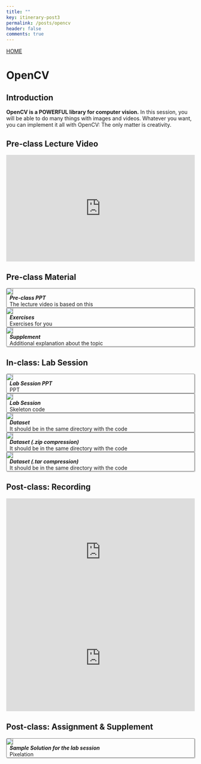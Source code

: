 ```yaml
---
title: ""
key: itinerary-post3
permalink: /posts/opencv
header: false
comments: true
---
```


<style>
  /* DON'T USE JS TO THIS!! */
  #grid_for_list{
    box-shadow: 1px 1px 1px 1px #ccc;  
    border: 1px solid gray;
    border-radius: 3px;
    cursor: pointer;

    transform: scale(1);
    -webkit-transform: scale(1);
    -moz-transform: scale(1);
    -ms-transform: scale(1);
    -o-transform: scale(1);
    transition: all 0.1s ease-in-out;
  }

  #grid_for_list:hover {
    transform: scale(1.0125);
    -webkit-transform: scale(1.0125);
    -moz-transform: scale(1.0125);
    -ms-transform: scale(1.0125);
    -o-transform: scale(1.0125);
  }

  #cell_for_list{
    padding: 2px 2px 2px 2px;
  }
  #h_for_list{
    margin: 0 0 0 0.5rem;
  }
  #p_for_list{
    margin: 0 0 0 0.5rem;
  }
  div.cell img{
    border-right: 1px solid gray;
    max-width: 100%;  
    max-height: 100%;
  }

  .video-container {
    position: relative;
    width: 100%;
    height: 0;
    padding-bottom: 56.25%;
  }

  .video-container iframe {
    position: absolute;
    top: 0;
    left: 0;
    width: 100%;
    height: 100%;
  }
</style>

<a class="button button--primary button--rounded button--xl" href="/">HOME</a>

# OpenCV
## Introduction
**OpenCV is a POWERFUL library for computer vision.** In this session, you will be able to do many things with images and videos. Whatever you want, you can implement it all with OpenCV: The only matter is creativity. 


## Pre-class Lecture Video

<div style="width:100%; ">
  <div class="video-container">
    <iframe src="https://www.youtube.com/embed/mCCFsDl5S_M" frameborder="0" allow="accelerometer; autoplay; clipboard-write; encrypted-media; gyroscope; picture-in-picture" allowfullscreen></iframe>
  </div>
</div>

##  Pre-class Material

<div class="grid scale" id="grid_for_list" onclick="location.href='/contents/2020_ITinerary/assets/session_3/preclass.pdf';">
  <div class="cell cell--2"><img src="/contents/2020_ITinerary/assets/imgs/ppt.png"></div>
  <div class="cell cell--auto">
    <h5 id="h_for_list">Pre-class PPT</h5>
    <p id="p_for_list">The lecture video is based on this</p>
  </div>
</div>

<div class="grid scale" id="grid_for_list" onclick="location.href='/contents/2020_ITinerary/assets/session_3/exercise.pdf';">
  <div class="cell cell--2"><img src="/contents/2020_ITinerary/assets/imgs/write.png"></div>
  <div class="cell cell--auto">
    <h5 id="h_for_list">Exercises</h5>
    <p id="p_for_list">Exercises for you</p>
  </div>
</div>

<div class="grid scale" id="grid_for_list" onclick="location.href='/contents/2020_ITinerary/assets/session_3/supplement.pdf';">
  <div class="cell cell--2"><img src="/contents/2020_ITinerary/assets/imgs/books.png"></div>
  <div class="cell cell--auto">
    <h5 id="h_for_list">Supplement</h5>
    <p id="p_for_list">Additional explanation about the topic</p>
  </div>
</div>

## In-class: Lab Session
<div class="grid scale" id="grid_for_list" onclick="location.href='/contents/2020_ITinerary/assets/session_3/labsession.pdf';">
  <div class="cell cell--2"><img src="/contents/2020_ITinerary/assets/imgs/labsession.png"></div>
  <div class="cell cell--auto">
    <h5 id="h_for_list">Lab Session PPT</h5>
    <p id="p_for_list">PPT</p>
  </div>
</div>

<div class="grid scale" id="grid_for_list" onclick="location.href='/contents/2020_ITinerary/assets/session_3/opencv/lab(1).py';">
  <div class="cell cell--2"><img src="/contents/2020_ITinerary/assets/imgs/prog.png"></div>
  <div class="cell cell--auto">
    <h5 id="h_for_list">Lab Session</h5>
    <p id="p_for_list">Skeleton code</p>
  </div>
</div>

<div class="grid scale" id="grid_for_list" onclick="location.href='/contents/2020_ITinerary/assets/session_3/opencv/haarcascade_frontalface_default.xml';">
  <div class="cell cell--2"><img src="/contents/2020_ITinerary/assets/imgs/prog.png"></div>
  <div class="cell cell--auto">
    <h5 id="h_for_list">Dataset</h5>
    <p id="p_for_list">It should be in the same directory with the code</p>
  </div>
</div>

<div class="grid scale" id="grid_for_list" onclick="location.href='/contents/2020_ITinerary/assets/session_3/opencv/haarcascade_frontalface_default.zip';">
  <div class="cell cell--2"><img src="/contents/2020_ITinerary/assets/imgs/prog.png"></div>
  <div class="cell cell--auto">
    <h5 id="h_for_list">Dataset (.zip compression)</h5>
    <p id="p_for_list">It should be in the same directory with the code</p>
  </div>
</div>

<div class="grid scale" id="grid_for_list" onclick="location.href='/contents/2020_ITinerary/assets/session_3/opencv/haarcascade_frontalface_default.tar';">
  <div class="cell cell--2"><img src="/contents/2020_ITinerary/assets/imgs/prog.png"></div>
  <div class="cell cell--auto">
    <h5 id="h_for_list">Dataset (.tar compression)</h5>
    <p id="p_for_list">It should be in the same directory with the code</p>
  </div>
</div>

## Post-class: Recording

<div style="width:100%;">
  <div class="video-container">
    <iframe src="https://www.youtube.com/embed/Ci9tzvVZyJg" frameborder="0" allow="accelerometer; autoplay; clipboard-write; encrypted-media; gyroscope; picture-in-picture" allowfullscreen></iframe>
  </div>
</div>

<div style="width:100%;">
  <div class="video-container">
    <iframe src="https://www.youtube.com/embed/5iTCZyOseME" frameborder="0" allow="accelerometer; autoplay; clipboard-write; encrypted-media; gyroscope; picture-in-picture" allowfullscreen></iframe>
  </div>
</div>


## Post-class: Assignment & Supplement

<div class="grid scale" id="grid_for_list" onclick="location.href='/contents/2020_ITinerary/assets/session_3/opencv/lab.py';">
  <div class="cell cell--2"><img src="/contents/2020_ITinerary/assets/imgs/idea.png"></div>
  <div class="cell cell--auto">
    <h5 id="h_for_list">Sample Solution for the lab session</h5>
    <p id="p_for_list">Pixelation</p>
  </div>
</div>
